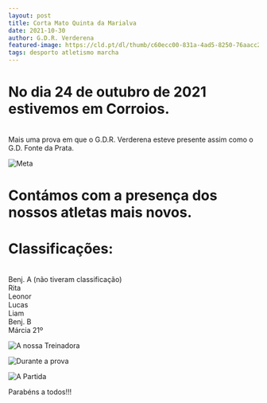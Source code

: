 ```yaml
---
layout: post
title: Corta Mato Quinta da Marialva
date: 2021-10-30
author: G.D.R. Verderena
featured-image: https://cld.pt/dl/thumb/c60ecc00-831a-4ad5-8250-76aacc25635a/dcbb352a-9d1f-4c10-902f-fc489c09538f.jpg?size=xl&crop=false&format=jpeg
tags: desporto atletismo marcha
---
```


<h1>No dia 24 de outubro de 2021 estivemos em Corroios.</h1>
<br>Mais uma prova em que o G.D.R. Verderena esteve presente assim como o G.D. Fonte da Prata.

![Meta](https://cld.pt/dl/thumb/589b3024-d3e2-45f9-8dca-c682bbec787f/51a84264-56b8-4045-864d-5c3c95735108.jpg?size=xl&crop=false&format=jpeg)

<h1>Contámos com a presença dos nossos atletas mais novos.</h1>
<h1>Classificações:</h1>
<br>Benj. A (não tiveram classificação)
<br>Rita
<br>Leonor
<br>Lucas
<br>Liam
<br>Benj. B 
<br>Márcia 21º

![A nossa Treinadora](https://cld.pt/dl/thumb/dcd17835-5599-49a8-b402-301629dcedea/6dd84896-4a30-4ec9-a922-1b1ab9045f76.jpg?size=xl&crop=false&format=jpeg)

![Durante a prova](https://cld.pt/dl/thumb/c3f7e9ee-d534-4c0b-82f6-5aa29e79b415/0c30307b-e8d5-44ee-9189-b878c3a16124.jpg?size=xl&crop=false&format=jpeg)

![A Partida](https://cld.pt/dl/thumb/7ddf6672-ffbd-4e19-b55e-4cb25ccf6966/8bd73708-e858-4653-bfeb-a6677b71c737.jpg?size=xl&crop=false&format=jpeg)

Parabéns a todos!!!
